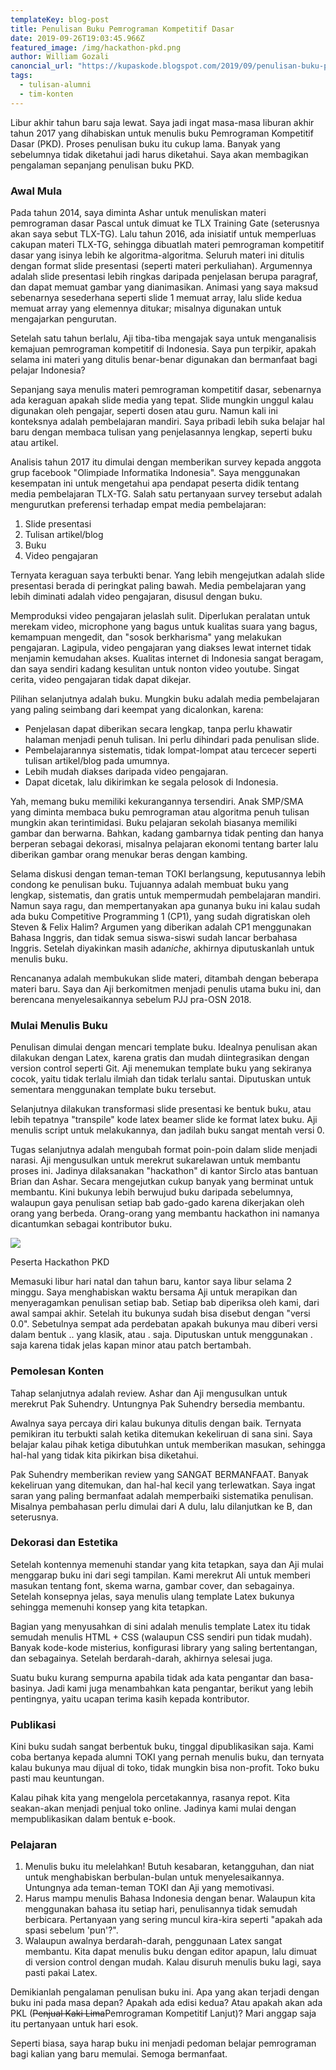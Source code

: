 ```yaml
---
templateKey: blog-post
title: Penulisan Buku Pemrograman Kompetitif Dasar
date: 2019-09-26T19:03:45.966Z
featured_image: /img/hackathon-pkd.png
author: William Gozali
canoncial_url: "https://kupaskode.blogspot.com/2019/09/penulisan-buku-pkd.html"
tags:
  - tulisan-alumni
  - tim-konten
---
```


Libur akhir tahun baru saja lewat. Saya jadi ingat masa-masa liburan akhir tahun 2017 yang dihabiskan untuk menulis buku Pemrograman Kompetitif Dasar (PKD). Proses penulisan buku itu cukup lama. Banyak yang sebelumnya tidak diketahui jadi harus diketahui. Saya akan membagikan pengalaman sepanjang penulisan buku PKD.

### Awal Mula

Pada tahun 2014, saya diminta Ashar untuk menuliskan materi pemrograman dasar Pascal untuk dimuat ke TLX Training Gate (seterusnya akan saya sebut TLX-TG). Lalu tahun 2016, ada inisiatif untuk memperluas cakupan materi TLX-TG, sehingga dibuatlah materi pemrograman kompetitif dasar yang isinya lebih ke algoritma-algoritma. Seluruh materi ini ditulis dengan format slide presentasi (seperti materi perkuliahan). Argumennya adalah slide presentasi lebih ringkas daripada penjelasan berupa paragraf, dan dapat memuat gambar yang dianimasikan. Animasi yang saya maksud sebenarnya sesederhana seperti slide 1 memuat array, lalu slide kedua memuat array yang elemennya ditukar; misalnya digunakan untuk mengajarkan pengurutan.

Setelah satu tahun berlalu, Aji tiba-tiba mengajak saya untuk menganalisis kemajuan pemrograman kompetitif di Indonesia. Saya pun terpikir, apakah selama ini materi yang ditulis benar-benar digunakan dan bermanfaat bagi pelajar Indonesia?

Sepanjang saya menulis materi pemrograman kompetitif dasar, sebenarnya ada keraguan apakah slide media yang tepat. Slide mungkin unggul kalau digunakan oleh pengajar, seperti dosen atau guru. Namun kali ini konteksnya adalah pembelajaran mandiri. Saya pribadi lebih suka belajar hal baru dengan membaca tulisan yang penjelasannya lengkap, seperti buku atau artikel.

Analisis tahun 2017 itu dimulai dengan memberikan survey kepada anggota grup facebook "Olimpiade Informatika Indonesia". Saya menggunakan kesempatan ini untuk mengetahui apa pendapat peserta didik tentang media pembelajaran TLX-TG. Salah satu pertanyaan survey tersebut adalah mengurutkan preferensi terhadap empat media pembelajaran:

1. Slide presentasi
2. Tulisan artikel/blog
3. Buku
4. Video pengajaran

Ternyata keraguan saya terbukti benar. Yang lebih mengejutkan adalah slide presentasi berada di peringkat paling bawah. Media pembelajaran yang lebih diminati adalah video pengajaran, disusul dengan buku.

Memproduksi video pengajaran jelaslah sulit. Diperlukan peralatan untuk merekam video, microphone yang bagus untuk kualitas suara yang bagus, kemampuan mengedit, dan "sosok berkharisma" yang melakukan pengajaran. Lagipula, video pengajaran yang diakses lewat internet tidak menjamin kemudahan akses. Kualitas internet di Indonesia sangat beragam, dan saya sendiri kadang kesulitan untuk nonton video youtube. Singat cerita, video pengajaran tidak dapat dikejar.

Pilihan selanjutnya adalah buku. Mungkin buku adalah media pembelajaran yang paling seimbang dari keempat yang dicalonkan, karena:

- Penjelasan dapat diberikan secara lengkap, tanpa perlu khawatir halaman menjadi penuh tulisan. Ini perlu dihindari pada penulisan slide.
- Pembelajarannya sistematis, tidak lompat-lompat atau tercecer seperti tulisan artikel/blog pada umumnya.
- Lebih mudah diakses daripada video pengajaran.
- Dapat dicetak, lalu dikirimkan ke segala pelosok di Indonesia.

Yah, memang buku memiliki kekurangannya tersendiri. Anak SMP/SMA yang diminta membaca buku pemrograman atau algoritma penuh tulisan mungkin akan terintimidasi. Buku pelajaran sekolah biasanya memiliki gambar dan berwarna. Bahkan, kadang gambarnya tidak penting dan hanya berperan sebagai dekorasi, misalnya pelajaran ekonomi tentang barter lalu diberikan gambar orang menukar beras dengan kambing.

Selama diskusi dengan teman-teman TOKI berlangsung, keputusannya lebih condong ke penulisan buku. Tujuannya adalah membuat buku yang lengkap, sistematis, dan gratis untuk mempermudah pembelajaran mandiri. Namun saya ragu, dan mempertanyakan apa gunanya buku ini kalau sudah ada buku Competitive Programming 1 (CP1), yang sudah digratiskan oleh Steven & Felix Halim? Argumen yang diberikan adalah CP1 menggunakan Bahasa Inggris, dan tidak semua siswa-siswi sudah lancar berbahasa Inggris. Setelah diyakinkan masih ada*niche*, akhirnya diputuskanlah untuk menulis buku.

Rencananya adalah membukukan slide materi, ditambah dengan beberapa materi baru. Saya dan Aji berkomitmen menjadi penulis utama buku ini, dan berencana menyelesaikannya sebelum PJJ pra-OSN 2018.

### Mulai Menulis Buku

Penulisan dimulai dengan mencari template buku. Idealnya penulisan akan dilakukan dengan Latex, karena gratis dan mudah diintegrasikan dengan version control seperti Git. Aji menemukan template buku yang sekiranya cocok, yaitu tidak terlalu ilmiah dan tidak terlalu santai. Diputuskan untuk sementara menggunakan template buku tersebut.

Selanjutnya dilakukan transformasi slide presentasi ke bentuk buku, atau lebih tepatnya "transpile" kode latex beamer slide ke format latex buku. Aji menulis script untuk melakukannya, dan jadilah buku sangat mentah versi 0.

Tugas selanjutnya adalah mengubah format poin-poin dalam slide menjadi narasi. Aji mengusulkan untuk merekrut sukarelawan untuk membantu proses ini. Jadinya dilaksanakan "hackathon" di kantor Sirclo atas bantuan Brian dan Ashar. Secara mengejutkan cukup banyak yang berminat untuk membantu. Kini bukunya lebih berwujud buku daripada sebelumnya, walaupun gaya penulisan setiap bab gado-gado karena dikerjakan oleh orang yang berbeda. Orang-orang yang membantu hackathon ini namanya dicantumkan sebagai kontributor buku.

<div class="text-center">
<span class="img-500">

![](/img/hackathon-pkd.png)

<figcaption>Peserta Hackathon PKD</figcaption>

</span>
</div>

Memasuki libur hari natal dan tahun baru, kantor saya libur selama 2 minggu. Saya menghabiskan waktu bersama Aji untuk merapikan dan menyeragamkan penulisan setiap bab. Setiap bab diperiksa oleh kami, dari awal sampai akhir. Setelah itu bukunya sudah bisa disebut dengan "versi 0.0". Sebetulnya sempat ada perdebatan apakah bukunya mau diberi versi dalam bentuk <major>.<minor>.<patch> yang klasik, atau <major>.<patch> saja. Diputuskan untuk menggunakan <major>.<patch> saja karena tidak jelas kapan minor atau patch bertambah.

### Pemolesan Konten

Tahap selanjutnya adalah review. Ashar dan Aji mengusulkan untuk merekrut Pak Suhendry. Untungnya Pak Suhendry bersedia membantu.

Awalnya saya percaya diri kalau bukunya ditulis dengan baik. Ternyata pemikiran itu terbukti salah ketika ditemukan kekeliruan di sana sini. Saya belajar kalau pihak ketiga dibutuhkan untuk memberikan masukan, sehingga hal-hal yang tidak kita pikirkan bisa diketahui.

Pak Suhendry memberikan review yang SANGAT BERMANFAAT. Banyak kekeliruan yang ditemukan, dan hal-hal kecil yang terlewatkan. Saya ingat saran yang paling bermanfaat adalah memperbaiki sistematika penulisan. Misalnya pembahasan perlu dimulai dari A dulu, lalu dilanjutkan ke B, dan seterusnya.

### Dekorasi dan Estetika

Setelah kontennya memenuhi standar yang kita tetapkan, saya dan Aji mulai menggarap buku ini dari segi tampilan. Kami merekrut Ali untuk memberi masukan tentang font, skema warna, gambar cover, dan sebagainya. Setelah konsepnya jelas, saya menulis ulang template Latex bukunya sehingga memenuhi konsep yang kita tetapkan.

Bagian yang menyusahkan di sini adalah menulis template Latex itu tidak semudah menulis HTML + CSS (walaupun CSS sendiri pun tidak mudah). Banyak kode-kode misterius, konfigurasi library yang saling bertentangan, dan sebagainya. Setelah berdarah-darah, akhirnya selesai juga.

Suatu buku kurang sempurna apabila tidak ada kata pengantar dan basa-basinya. Jadi kami juga menambahkan kata pengantar, berikut yang lebih pentingnya, yaitu ucapan terima kasih kepada kontributor.

### Publikasi

Kini buku sudah sangat berbentuk buku, tinggal dipublikasikan saja. Kami coba bertanya kepada alumni TOKI yang pernah menulis buku, dan ternyata kalau bukunya mau dijual di toko, tidak mungkin bisa non-profit. Toko buku pasti mau keuntungan.

Kalau pihak kita yang mengelola percetakannya, rasanya repot. Kita seakan-akan menjadi penjual toko online. Jadinya kami mulai dengan mempublikasikan dalam bentuk e-book.

### Pelajaran

1. Menulis buku itu melelahkan! Butuh kesabaran, ketangguhan, dan niat untuk menghabiskan berbulan-bulan untuk menyelesaikannya. Untungnya ada teman-teman TOKI dan Aji yang memotivasi.
2. Harus mampu menulis Bahasa Indonesia dengan benar. Walaupun kita menggunakan bahasa itu setiap hari, penulisannya tidak semudah berbicara. Pertanyaan yang sering muncul kira-kira seperti "apakah ada spasi sebelum 'pun'?".
3. Walaupun awalnya berdarah-darah, penggunaan Latex sangat membantu. Kita dapat menulis buku dengan editor apapun, lalu dimuat di version control dengan mudah. Kalau disuruh menulis buku lagi, saya pasti pakai Latex.

Demikianlah pengalaman penulisan buku ini. Apa yang akan terjadi dengan buku ini pada masa depan? Apakah ada edisi kedua? Atau apakah akan ada PKL (~~Penjual Kaki Lima~~Pemrograman Kompetitif Lanjut)? Mari anggap saja itu pertanyaan untuk hari esok.

Seperti biasa, saya harap buku ini menjadi pedoman belajar pemrograman bagi kalian yang baru memulai. Semoga bermanfaat.

